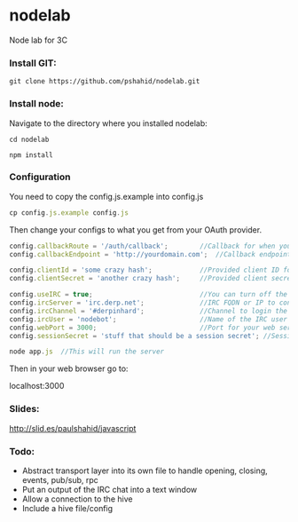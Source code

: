 nodelab
=======

Node lab for 3C

### Install GIT:

```
git clone https://github.com/pshahid/nodelab.git
```

### Install node:

Navigate to the directory where you installed nodelab:

```
cd nodelab

npm install
```

### Configuration

You need to copy the config.js.example into config.js

```javascript
cp config.js.example config.js
```

Then change your configs to what you get from your OAuth provider.

```javascript
config.callbackRoute = '/auth/callback';		//Callback for when you authenticate with OAuth provider
config.callbackEndpoint = 'http://yourdomain.com';	//Callback endpoint

config.clientId = 'some crazy hash';			//Provided client ID for your app
config.clientSecret = 'another crazy hash';		//Provided client secret for your app

config.useIRC = true;							//You can turn off the IRC bot
config.ircServer = 'irc.derp.net';				//IRC FQDN or IP to connect to
config.ircChannel = '#derpinhard';				//Channel to login the nodebot to
config.ircUser = 'nodebot';						//Name of the IRC user
config.webPort = 3000;							//Port for your web server to listen on
config.sessionSecret = 'stuff that should be a session secret'; //Session secret for your web server

node app.js  //This will run the server
```

Then in your web browser go to:

localhost:3000


### Slides:
http://slid.es/paulshahid/javascript

### Todo:

* Abstract transport layer into its own file to handle opening, closing, events, pub/sub, rpc
* Put an output of the IRC chat into a text window
* Allow a connection to the hive
* Include a hive file/config